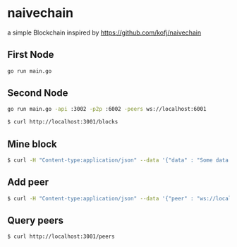 # naivechain

a simple Blockchain inspired by https://github.com/kofj/naivechain

## First Node

```bash
go run main.go 
```

## Second Node

```bash
go run main.go -api :3002 -p2p :6002 -peers ws://localhost:6001
```

```bash
$ curl http://localhost:3001/blocks
```

## Mine block

```bash
$ curl -H "Content-type:application/json" --data '{"data" : "Some data to the first block"}' http://localhost:3001/mine_block
```

## Add peer

```bash
$ curl -H "Content-type:application/json" --data '{"peer" : "ws://localhost:6002"}' http://localhost:3001/add_peer
```

## Query peers

```bash
$ curl http://localhost:3001/peers
```
